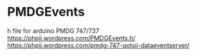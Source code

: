 # PMDGEvents
h file for arduino PMDG 747/737
https://phpjj.wordpress.com/PMDGEvents.h/
https://phpjj.wordpress.com/pmdg-747-qotsii-dataeventserver/
